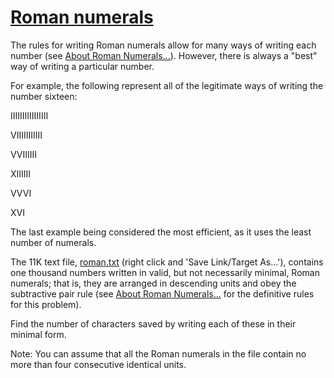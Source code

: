 # [Roman numerals](http://projecteuler.net/problem=89)

The rules for writing Roman numerals allow for many ways of writing each number (see [About Roman Numerals...](about=roman_numerals)). However, there is always a "best" way of writing a particular number.

For example, the following represent all of the legitimate ways of writing the number sixteen:

IIIIIIIIIIIIIIII  
VIIIIIIIIIII  
VVIIIIII  
XIIIIII  
VVVI  
XVI

The last example being considered the most efficient, as it uses the least number of numerals.

The 11K text file, [roman.txt](project/roman.txt) (right click and 'Save Link/Target As...'), contains one thousand numbers written in valid, but not necessarily minimal, Roman numerals; that is, they are arranged in descending units and obey the subtractive pair rule (see [About Roman Numerals...](about=roman_numerals) for the definitive rules for this problem).

Find the number of characters saved by writing each of these in their minimal form.

Note: You can assume that all the Roman numerals in the file contain no more than four consecutive identical units.

